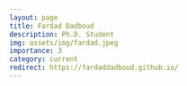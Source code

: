 ```yaml
---
layout: page
title: Fardad Dadboud
description: Ph.D. Student
img: assets/img/fardad.jpeg
importance: 3
category: current
redirect: https://fardaddadboud.github.io/
---
```

